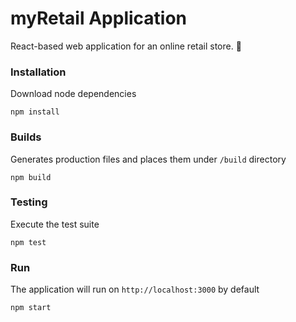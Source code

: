 # myRetail Application

React-based web application for an online retail store. 🎯

### Installation
Download node dependencies
```
npm install
```

### Builds
Generates production files and places them under `/build` directory
```
npm build
```

### Testing
Execute the test suite
```
npm test
```

### Run
The application will run on `http://localhost:3000` by default
```
npm start
```
